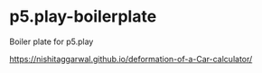 # p5.play-boilerplate
Boiler plate for p5.play

 https://nishitaggarwal.github.io/deformation-of-a-Car-calculator/
